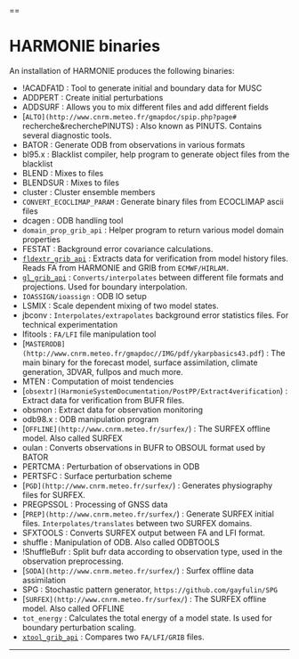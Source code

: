 
==
# HARMONIE binaries

 An installation of HARMONIE produces the following binaries:

 * !ACADFA1D : Tool to generate initial and boundary data for MUSC
 * ADDPERT : Create initial perturbations
 * ADDSURF : Allows you to mix different files and add different fields
 * [`ALTO](http://www.cnrm.meteo.fr/gmapdoc/spip.php?page#` recherche&recherchePINUTS) : Also known as PINUTS. Contains several diagnostic tools.
 * BATOR : Generate ODB from observations in various formats
 * bl95.x : Blacklist compiler, help program to generate object files from the blacklist
 * BLEND : Mixes to files
 * BLENDSUR : Mixes to files
 * cluster : Cluster ensemble members
 * `CONVERT_ECOCLIMAP_PARAM` : Generate binary files from ECOCLIMAP ascii files
 * dcagen : ODB handling tool
 * `domain_prop_grib_api` : Helper program to return various model domain properties
 * FESTAT : Background error covariance calculations.
 * [`fldextr_grib_api`](HarmonieSystemDocumentation/PostPP/Extract4verification) : Extracts data for verification from model history files. Reads FA from HARMONIE and GRIB from `ECMWF/HIRLAM.`
 * [`gl_grib_api`](HarmonieSystemDocumentation/PostPP/gl_grib_api) : `Converts/interpolates` between different file formats and projections. Used for boundary interpolation.
 * `IOASSIGN/ioassign` : ODB IO setup
 * LSMIX : Scale dependent mixing of two model states.
 * jbconv : `Interpolates/extrapolates` background error statistics files. For technical experimentation
 * lfitools : `FA/LFI` file manipulation tool
 * [`MASTERODB](http://www.cnrm.meteo.fr/gmapdoc//IMG/pdf/ykarpbasics43.pdf`) : The main binary for the forecast model, surface assimilation, climate generation, 3DVAR, fullpos and much more.
 * MTEN : Computation of moist tendencies
 * [`obsextr](HarmonieSystemDocumentation/PostPP/Extract4verification`) : Extract data for verification from BUFR files. 
 * obsmon : Extract data for observation monitoring
 * odb98.x : ODB manipulation program
 * [`OFFLINE](http://www.cnrm.meteo.fr/surfex/`) : The SURFEX offline model. Also called SURFEX
 * oulan : Converts observations in BUFR to OBSOUL format used by BATOR
 * PERTCMA : Perturbation of observations in ODB
 * PERTSFC : Surface perturbation scheme
 * [`PGD](http://www.cnrm.meteo.fr/surfex/`) : Generates physiography files for SURFEX.
 * PREGPSSOL : Processing of GNSS data
 * [`PREP](http://www.cnrm.meteo.fr/surfex/`) : Generate SURFEX initial files. `Interpolates/translates` between two SURFEX domains.
 * SFXTOOLS : Converts SURFEX output between FA and LFI format.
 * shuffle : Manipulation of ODB. Also called ODBTOOLS
 * !ShuffleBufr : Split bufr data according to observation type, used in the observation preprocessing.
 * [`SODA](http://www.cnrm.meteo.fr/surfex/`) : Surfex offline data assimilation
 * SPG : Stochastic pattern generator, `https://github.com/gayfulin/SPG`
 * [`SURFEX](http://www.cnrm.meteo.fr/surfex/`) : The SURFEX offline model. Also called OFFLINE
 * `tot_energy` : Calculates the total energy of a model state. Is used for boundary perturbation scaling.
 * [`xtool_grib_api`](HarmonieSystemDocumentation/PostPP/gl_grib_api#xtool) : Compares two `FA/LFI/GRIB` files.


----



